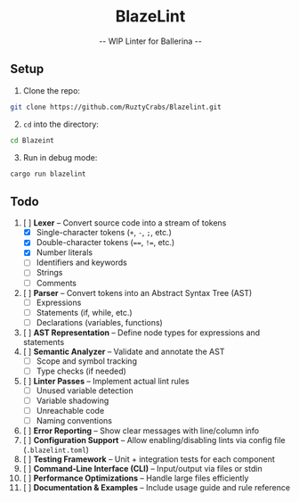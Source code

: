 <div align="center">

# BlazeLint
<p> -- WIP Linter for Ballerina --  </p>

</div>

## Setup

1. Clone the repo:

```bash
git clone https://github.com/RuztyCrabs/Blazelint.git
```

2. `cd` into the directory:

```bash
cd Blazeint
```

3. Run in debug mode:

```bash
cargo run blazelint
```

## Todo

1. [ ] **Lexer** – Convert source code into a stream of tokens  
   - [x] Single-character tokens (`+`, `-`, `;`, etc.)
   - [x] Double-character tokens (`==`, `!=`, etc.)
   - [x] Number literals
   - [ ] Identifiers and keywords
   - [ ] Strings
   - [ ] Comments
2. [ ] **Parser** – Convert tokens into an Abstract Syntax Tree (AST)  
   - [ ] Expressions
   - [ ] Statements (if, while, etc.)
   - [ ] Declarations (variables, functions)
3. [ ] **AST Representation** – Define node types for expressions and statements  
4. [ ] **Semantic Analyzer** – Validate and annotate the AST  
   - [ ] Scope and symbol tracking
   - [ ] Type checks (if needed)
5. [ ] **Linter Passes** – Implement actual lint rules  
   - [ ] Unused variable detection
   - [ ] Variable shadowing
   - [ ] Unreachable code
   - [ ] Naming conventions
6. [ ] **Error Reporting** – Show clear messages with line/column info  
7. [ ] **Configuration Support** – Allow enabling/disabling lints via config file (`.blazelint.toml`)  
8. [ ] **Testing Framework** – Unit + integration tests for each component  
9. [ ] **Command-Line Interface (CLI)** – Input/output via files or stdin  
10. [ ] **Performance Optimizations** – Handle large files efficiently  
11. [ ] **Documentation & Examples** – Include usage guide and rule reference
